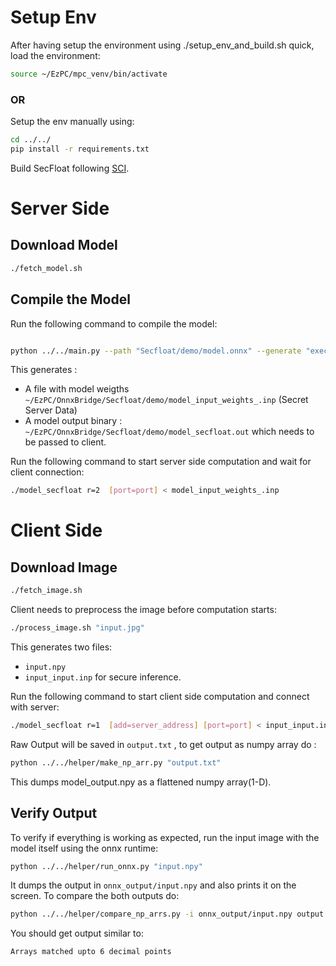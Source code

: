 
# Setup Env
After having setup the environment using ./setup_env_and_build.sh quick, load the environment:
```bash
source ~/EzPC/mpc_venv/bin/activate
```
### OR
Setup the env manually using:
```bash
cd ../../
pip install -r requirements.txt
```
Build SecFloat following [SCI](https://github.com/mpc-msri/EzPC/blob/onnx-fzpc/SCI/README.md).


# Server Side

## Download Model
```bash
./fetch_model.sh 
```
## Compile the Model
Run the following command to compile the model:
```bash

python ../../main.py --path "Secfloat/demo/model.onnx" --generate "executable" --backend SECFLOAT

```
This generates :
- A file with model weigths `~/EzPC/OnnxBridge/Secfloat/demo/model_input_weights_.inp` (Secret Server Data) 
- A model output binary : `~/EzPC/OnnxBridge/Secfloat/demo/model_secfloat.out` which needs to be passed to client.

Run the following command to start server side computation and wait for client connection:
```bash
./model_secfloat r=2  [port=port] < model_input_weights_.inp
```

# Client Side

## Download Image
```bash
./fetch_image.sh 
```

Client needs to preprocess the image before computation starts:
```bash
./process_image.sh "input.jpg"
```
This generates two files:
- `input.npy` 
- `input_input.inp` for secure inference.

Run the following command to start client side computation and connect with server:
```bash
./model_secfloat r=1  [add=server_address] [port=port] < input_input.inp  > output.txt
```
Raw Output will be saved in `output.txt` , to get output as numpy array do : 
```bash
python ../../helper/make_np_arr.py "output.txt"
```
This dumps model_output.npy as a flattened numpy array(1-D).

## Verify Output
To verify if everything is working as expected, run the input image with the model itself using the onnx runtime:
```bash
python ../../helper/run_onnx.py "input.npy"
```
It dumps the output in `onnx_output/input.npy` and also prints it on the screen. To compare the both outputs do:
```bash
python ../../helper/compare_np_arrs.py -i onnx_output/input.npy output.npy
```
You should get output similar to:
```bash
Arrays matched upto 6 decimal points
```
